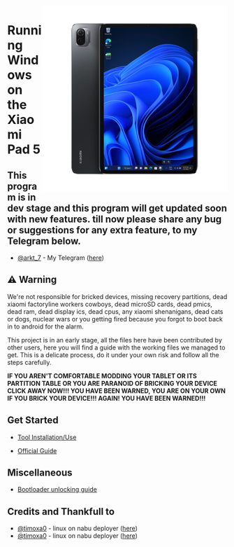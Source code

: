 <img align="right" src="./assets/nabu.png" width="425" alt="Windows Running On A Xiaomi Pad 5">


# Running Windows on the Xiaomi Pad 5
## This program is in dev stage and this program will get updated soon with new features. till now please share any bug or suggestions for any extra feature, to my Telegram below.
- [@arkt_7](https://t.me/ArKT_7) - My Telegram ([here](https://telegram.me/ArKT_7))

## ⚠️ Warning
We're not responsible for bricked devices, missing recovery partitions, dead xiaomi factoryline workers cowboys, dead microSD cards, dead pmics, dead ram, dead display ics, dead cpus, any xiaomi shenanigans, dead cats or dogs, nuclear wars or you getting fired because you forgot to boot back in to android for the alarm.

This project is in an early stage, all the files here have been contributed by other users, here you will find a guide with the working files we managed to get. This is a delicate process, do it under your own risk and follow all the steps carefully.

**IF YOU AREN'T COMFORTABLE MODDING YOUR TABLET OR ITS PARTITION TABLE OR YOU ARE PARANOID OF BRICKING YOUR DEVICE CLICK AWAY NOW!!! YOU HAVE BEEN WARNED, YOU ARE ON YOUR OWN IF YOU BRICK YOUR DEVICE!!! AGAIN! YOU HAVE BEEN WARNED!!!**

## Get Started

- [Tool Installation/Use](guide/English/prepare-en.md)

- [Official Guide](https://github.com/erdilS/Port-Windows-11-Xiaomi-Pad-5)



## Miscellaneous

- [Bootloader unlocking guide](guide/English/unlock-bootloader-en.md)


## Credits and Thankfull to

- [@timoxa0](https://git.timoxa0.su/timoxa0) - linux on nabu deployer ([here](https://git.timoxa0.su/timoxa0/Guide-Linux-Nabu))
- [@timoxa0](https://github.com/timoxa0) - linux on nabu deployer ([here](https://github.com/timoxa0/Guide-Linux-Nabu))


